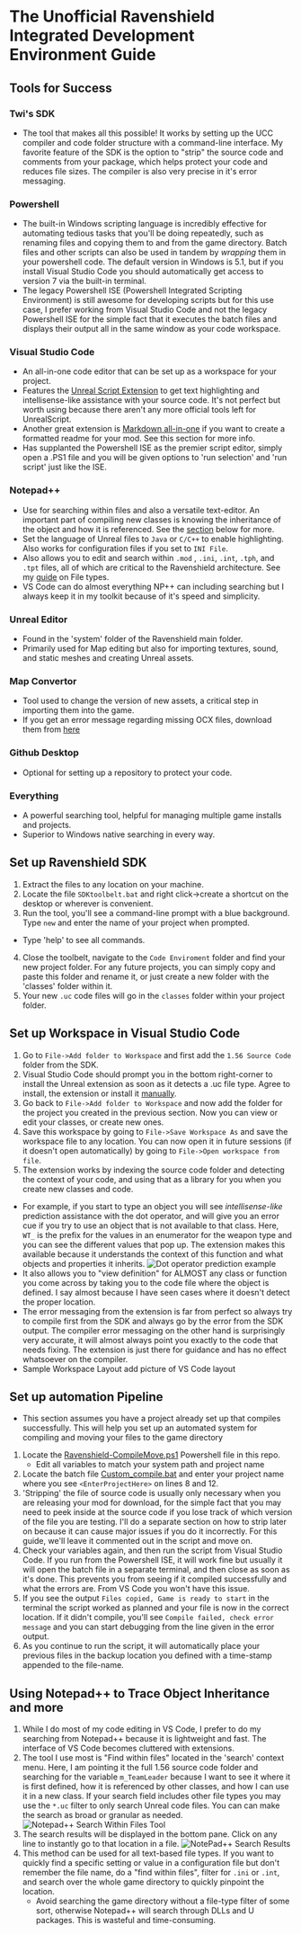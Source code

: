 # The Unofficial Ravenshield Integrated Development Environment Guide

## Tools for Success

### Twi's SDK

- The tool that makes all this possible! It works by setting up the UCC compiler and code folder structure with a command-line interface. My favorite feature of the SDK is the option to "strip" the source code and comments from your package, which helps protect your code and reduces file sizes. The compiler is also very precise in it's error messaging. 

### Powershell

- The built-in Windows scripting language is incredibly effective for automating tedious tasks that you'll be doing repeatedly, such as renaming files and copying them to and from the game directory. Batch files and other scripts can also be used in tandem by *wrapping* them in your powershell code. The default version in Windows is 5.1, but if you install Visual Studio Code you should automatically get access to version 7 via the built-in terminal. 
- The legacy Powershell ISE (Powershell Integrated Scripting Environment) is still awesome for developing scripts but for this use case, I prefer working from Visual Studio Code and not the legacy Powershell ISE for the simple fact that it executes the batch files and displays their output all in the same window as your code workspace. 

### Visual Studio Code

- An all-in-one code editor that can be set up as a workspace for your project.
- Features the [Unreal Script Extension](https://marketplace.visualstudio.com/items?itemName=EliotVU.uc) to get text highlighting and intellisense-like assistance with your source code. It's not perfect but worth using because there aren't any more official tools left for UnrealScript.
- Another great extension is [Markdown all-in-one](https://marketplace.visualstudio.com/items?itemName=yzhang.markdown-all-in-one) if you want to create a formatted readme for your mod. See this section for more info.
- Has supplanted the Powershell ISE as the premier script editor, simply open a .PS1 file and you will be given options to 'run selection' and 'run script' just like the ISE. 

### Notepad++

- Use for searching within files and also a versatile text-editor. An important part of compiling new classes is knowing the inheritance of the object and how it is referenced. See the [section](#using-notepad-to-trace-object-inheritance) below for more.
- Set the language of Unreal files to `Java` or `C/C++` to enable highlighting. Also works for configuration files if you set to `INI File`.
- Also allows you to edit and search within `.mod` , `.ini`, `.int`, `.tph`, and `.tpt` files, all of which are critical to the Ravenshield architecture. See my [guide](Ravenshield_File_Types.md) on File types.
- VS Code can do almost everything NP++ can including searching but I always keep it in my toolkit because of it's speed and simplicity. 

### Unreal Editor

- Found in the 'system' folder of the Ravenshield main folder.
- Primarily used for Map editing but also for importing textures, sound, and static meshes and creating Unreal assets. 

### Map Convertor

- Tool used to change the version of new assets, a critical step in importing them into the game. 
- If you get an error message regarding missing OCX files, download them from [here](https://www.moddb.com/mods/raven-shield-software-development-kit/downloads/missing-ocx-files-for-map-build-converter)

### Github Desktop

- Optional for setting up a repository to protect your code. 

### Everything

- A powerful searching tool, helpful for managing multiple game installs and projects.
- Superior to Windows native searching in every way. 

## Set up Ravenshield SDK

1. Extract the files to any location on your machine.
2. Locate the file `SDKtoolbelt.bat` and right click->create a shortcut on the desktop or wherever is convenient. 
3. Run the tool, you'll see a command-line prompt with a blue background. Type `new` and enter the name of your project when prompted.
  - Type 'help' to see all commands. 
4. Close the toolbelt, navigate to the `Code Enviroment` folder and find your new project folder. For any future projects, you can simply copy and paste this folder and rename it, or just create a new folder with the 'classes' folder within it.
5. Your new `.uc` code files will go in the `classes` folder within your project folder. 

## Set up Workspace in Visual Studio Code

1. Go to `File->Add folder to Workspace` and first add the `1.56 Source Code` folder from the SDK.
2. Visual Studio Code should prompt you in the bottom right-corner to install the Unreal extension as soon as it detects a .uc file type. Agree to install, the extension or install it [manually](https://marketplace.visualstudio.com/items?itemName=EliotVU.uc).
3. Go back to `File->Add folder to Workspace` and now add the folder for the project you created in the previous section. Now you can view or edit your classes, or create new ones.
4. Save this workspace by going to `File->Save Workspace As` and save the workspace file to any location. You can now open it in future sessions (if it doesn't open automatically) by going to `File->Open workspace from file`.
5. The extension works by indexing the source code folder and detecting the context of your code, and using that as a library for you when you create new classes and code. 
- For example, if you start to type an object you will see *intellisense-like* prediction assistance with the dot operator, and will give you an error cue if you try to use an object that is not available to that class. Here, `WT_` is the prefix for the values in an enumerator for the weapon type and you can see the different values that pop up. The extension makes this available because it understands the context of this function and what objects and properties it inherits. 
![Dot operator prediction example](images/../../Images/UnrealScriptExt.png)
- It also allows you to "view definition" for ALMOST any class or function you come across by taking you to the code file where the object is defined. I say almost because I have seen cases where it doesn't detect the proper location.
- The error messaging from the extension is far from perfect so always try to compile first from the SDK and always go by the error from the SDK output. The compiler error messaging on the other hand is surprisingly very accurate, it will almost always point you exactly to the code that needs fixing. The extension is just there for guidance and has no effect whatsoever on the compiler.
- Sample Workspace Layout
  add picture of VS Code layout

## Set up automation Pipeline

* This section assumes you have a project already set up that compiles successfully. This will help you set up an automated system for compiling and moving your files to the game directory
1. Locate the [Ravenshield-CompileMove.ps1](Tools/../../Tools/Ravenshield-CompileMove.ps1) Powershell file in this repo.
   - Edit all variables to match your system path and project name
2. Locate the batch file [Custom_compile.bat](Tools/../../Tools/compile_Custom.bat) and enter your project name where you see `<EnterProjectHere>` on lines 8 and 12. 
3. 'Stripping' the file of source code is usually only necessary when you are releasing your mod for download, for the simple fact that you may need to peek inside at the source code if you lose track of which version of the file you are testing. I'll do a separate section on how to strip later on because it can cause major issues if you do it incorrectly. For this guide, we'll leave it commented out in the script and move on.
4. Check your variables again, and then run the script from Visual Studio Code. If you run from the Powershell ISE, it will work fine but usually it will open the batch file in a separate terminal, and then close as soon as it's done. This prevents you from seeing if it compiled successfully and what the errors are. From VS Code you won't have this issue.
5. If you see the output `Files copied, Game is ready to start` in the terminal the script worked as planned and your file is now in the correct location. If it didn't compile, you'll see `Compile failed, check error message` and you can start debugging from the line given in the error output. 
6. As you continue to run the script, it will automatically place your previous files in the backup location you defined with a time-stamp appended to the file-name. 

## Using Notepad++ to Trace Object Inheritance and more

1. While I do most of my code editing in VS Code, I prefer to do my searching from Notepad++ because it is lightweight and fast. The interface of VS Code becomes cluttered with extensions.
2. The tool I use most is "Find within files" located in the 'search' context menu. Here, I am pointing it the full 1.56 source code folder and searching for the variable `m_TeamLeader` because I want to see it where it is first defined, how it is referenced by other classes, and how I can use it in a new class. If your search field includes other file types you may use the `*.uc` filter to only search Unreal code files. You can can make the search as broad or granular as needed.
![Notepad++ Search Within Files Tool](Images/../../Images/Np++search.PNG)
3. The search results will be displayed in the bottom pane. Click on any line to instantly go to that location in a file. 
![NotePad++ Search Results](../Images/Np%2B%2Bsearch2.PNG)
4. This method can be used for all text-based file types. If you want to quickly find a specific setting or value in a configuration file but don't remember the file name, do a "find within files", filter for `.ini` or `.int`, and search over the whole game directory to quickly pinpoint the location. 
   - Avoid searching the game directory without a file-type filter of some sort, otherwise Notepad++ will search through DLLs and U packages. This is wasteful and time-consuming. 